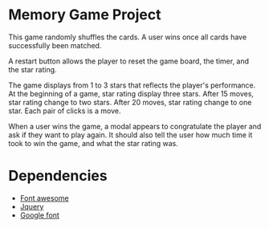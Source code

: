 # Memory Game Project

This game randomly shuffles the cards. A user wins once all cards have successfully been matched.

A restart button allows the player to reset the game board, the timer, and the star rating.

The game displays from 1 to 3 stars that reflects the player's performance. At the beginning of a game, star rating display three stars. After 15 moves, star rating change to two stars. After 20 moves, star rating change to one star. Each pair of clicks is a move.

When a user wins the game, a modal appears to congratulate the player and ask if they want to play again. It should also tell the user how much time it took to win the game, and what the star rating was.

# Dependencies

* [Font awesome](https://maxcdn.bootstrapcdn.com/font-awesome/4.6.1/css/font-awesome.min.css)
* [Jquery](https://ajax.googleapis.com/ajax/libs/jquery/3.2.1/jquery.min.js)
* [Google font](https://fonts.googleapis.com/css?family=Coda)


